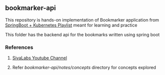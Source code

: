 ## bookmarker-api

This repository is hands-on implementation of Bookmarker application from
[SpringBoot + Kubernetes Playlist](https://www.youtube.com/playlist?list=PLuNxlOYbv61h66_QlcjCEkVAj6RdeplJJ)
meant for learning and practice


This folder has the backend api for the bookmarks written using spring boot




### References

1.  [SivaLabs Youtube Channel](https://www.youtube.com/c/SivaLabs)

2.  Refer  <em>bookmarker-api/notes/concepts</em> directory for concepts explored
